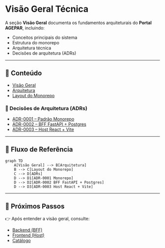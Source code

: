 # Visão Geral Técnica

A seção **Visão Geral** documenta os fundamentos arquiteturais do **Portal AGEPAR**, incluindo:  
- Conceitos principais do sistema  
- Estrutura do monorepo  
- Arquitetura técnica  
- Decisões de arquitetura (ADRs)  

---

## 📑 Conteúdo

- [Visão Geral](visao-geral.md)  
- [Arquitetura](arquitetura.md)  
- [Layout do Monorepo](layout-do-monorepo.md)  

### 📝 Decisões de Arquitetura (ADRs)
- [ADR-0001 – Padrão Monorepo](decisões/adr-0001-padrao-monorepo.md)  
- [ADR-0002 – BFF FastAPI + Postgres](decisões/adr-0002-bff-fastapi-postgres.md)  
- [ADR-0003 – Host React + Vite](decisões/adr-0003-host-react-vite.md)  

---

## 🔄 Fluxo de Referência

```mermaid
graph TD
    A[Visão Geral] --> B[Arquitetura]
    B --> C[Layout do Monorepo]
    C --> D[ADRs]
    D --> D1[ADR-0001 Monorepo]
    D --> D2[ADR-0002 BFF FastAPI + Postgres]
    D --> D3[ADR-0003 Host React + Vite]
````

---

## 📌 Próximos Passos

👉 Após entender a visão geral, consulte:

* [Backend (BFF)](../10-bff/overview.md)
* [Frontend (Host)](../20-host/overview.md)
* [Catálogo](../30-catalog/overview.md)
